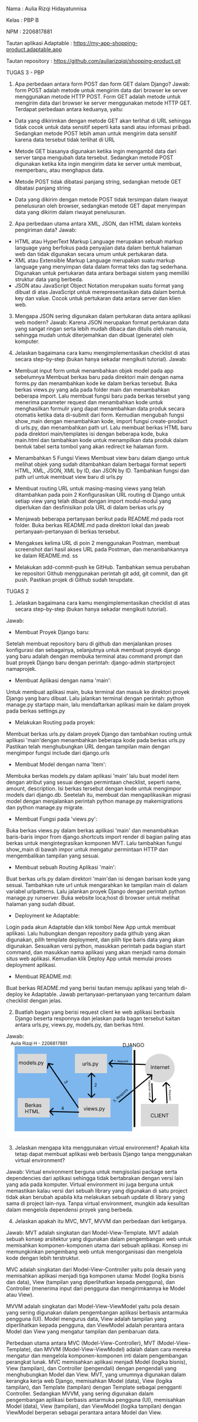 Nama : Aulia Rizqi Hidayatunnisa

Kelas : PBP B

NPM : 2206817881

Tautan aplikasi Adaptable : https://my-app-shopping-product.adaptable.app

Tautan repository : https://github.com/auliarizqiqi/shopping-product.git


TUGAS 3 - PBP

1. Apa perbedaan antara form POST dan form GET dalam Django?
Jawab: form POST adalah metode untuk mengirim data dari browser ke server menggunakan metode HTTP POST. Form GET adalah metode untuk mengirim data dari browser ke server menggunakan metode HTTP GET. Terdapat perbedaan antara keduanya, yaitu:

- Data yang dikirimkan dengan metode GET akan terlihat di URL sehingga tidak cocok untuk data sensitif seperti kata sandi atau informasi pribadi. Sedangkan metode POST lebih aman untuk mengirim data sensitif karena data tersebut tidak terlihat di URL

- Metode GET biasanya digunakan ketika ingin mengambil data dari server tanpa mengubah data tersebut. Sedangkan metode POST digunakan ketika kita ingin mengirim data ke server untuk membuat, memperbaru, atau menghapus data. 

- Metode POST tidak dibatasi panjang string, sedangkan metode GET dibatasi panjang string

- Data yang dikirim dengan metode POST tidak tersimpan dalam riwayat penelusuran oleh browser, sedangkan metode GET dapat menyimpan data yang dikirim dalam riwayat penelusuran.

2. Apa perbedaan utama antara XML, JSON, dan HTML dalam konteks pengiriman data?
Jawab: 
- HTML atau HyperText Markup Language merupakan sebuah markup language yang berfokus pada penyajian data dalam bentuk halaman web dan tidak digunakan secara umum untuk pertukaran data.
- XML atau Extensible Markup Language merupakan suatu markup language yang menyimpan data dalam format teks dan tag sederhana. Digunakan untuk pertukaran data antara berbagai sistem yang memiliki struktur data yang berbeda.
- JSON atau JavaScript Object Notation merupakan suatu format yang dibuat di atas JavaScript untuk merepresentasikan data dalam bentuk key dan value. Cocok untuk pertukaran data antara server dan klien web.

3. Mengapa JSON sering digunakan dalam pertukaran data antara aplikasi web modern?
Jawab: Karena JSON merupakan format pertukaran data yang sangat ringan serta lebih mudah dibaca dan ditulis oleh manusia, sehingga mudah untuk diterjemahkan dan dibuat (generate) oleh komputer.


4. Jelaskan bagaimana cara kamu mengimplementasikan checklist di atas secara step-by-step (bukan hanya sekadar mengikuti tutorial).
Jawab: 

- Membuat input form untuk menambahkan objek model pada app sebelumnya
Membuat berkas baru pada direktori main dengan nama forms.py dan menambahkan kode ke dalam berkas tersebut. Buka berkas views.py yang ada pada folder main dan menambahkan beberapa import. Lalu membuat fungsi baru pada berkas tersebut yang menerima parameter request dan menambahkan kode untuk menghasilkan formulir yang dapat menambahkan data produk secara otomatis ketika data di-submit dari form. Kemudian mengubah fungsi show_main dengan menambahkan kode, import fungsi create-product di urls.py, dan menambahkan path url. Lalu membuat berkas HTML baru pada direktori main/templates isi dengan beberapa kode, buka main.html dan tambahkan kode untuk menampilkan data produk dalam bentuk tabel serta tombol yang akan redirect ke halaman form.

- Menambahkan 5 Fungsi Views
Membuat view baru dalam django untuk melihat objek yang sudah ditambahkan dalam berbagai format seperti HTML, XML, JSON, XML by ID, dan JSON by ID. Tambahkan fungsi dan path url untuk membuat view baru di urls.py

-  Membuat routing URL untuk masing-masing views yang telah ditambahkan pada poin 2
Konfigurasikan URL routing di Django untuk setiap view yang telah dibuat dengan import modul-modul yang diperlukan dan desfinisikan pola URL di dalam berkas urls.py

- Menjawab beberapa pertanyaan berikut pada README.md pada root folder.
Buka berkas README.md pada direktori lokal dan jawab pertanyaan-pertanyaan di berkas tersebut.

- Mengakses kelima URL di poin 2 menggunakan Postman, membuat screenshot dari hasil akses URL pada Postman, dan menambahkannya ke dalam README.md.
ss

- Melakukan add-commit-push ke GitHub.
Tambahkan semua perubahan ke repositori Github menggunakan perintah git add, git commit, dan git push. Pastikan projek di Github sudah terupdate.

TUGAS 2 

1. Jelaskan bagaimana cara kamu mengimplementasikan checklist di atas secara step-by-step (bukan hanya sekadar mengikuti tutorial).

Jawab:
- Membuat Proyek Django baru:

Setelah membuat repository baru di github dan menjalankan proses konfigurasi dan sebagainya, selanjutnya untuk membuat proyek django yang baru adalah dengan membuka terminal atau command prompt dan buat proyek Django baru dengan perintah: django-admin startproject namaprojek.

- Membuat Aplikasi dengan nama 'main':

Untuk membuat aplikasi main, buka terminal dan masuk ke direktori proyek Django yang baru dibuat.
Lalu jalankan terminal dengan perintah: python manage.py startapp main, lalu mendaftarkan aplikasi main ke dalam proyek pada berkas settings.py

- Melakukan Routing pada proyek:

Membuat berkas urls.py dalam proyek Django dan tambahkan routing untuk aplikasi 'main'dengan menambahkan beberapa kode pada berkas urls.py
Pastikan telah menghubungkan URL dengan tampilan main dengan mengimpor fungsi include dari django.urls

- Membuat Model dengan nama 'Item':

Membuka berkas models.py dalam aplikasi 'main' lalu buat model item dengan atribut yang sesuai dengan permintaan checklist, seperti name, amount, description. Isi berkas tersebut dengan kode untuk mengimpor models dari django.db. Seetelah itu, membuat dan mengaplikasikan migrasi model dengan menjalankan perintah python manage.py makemigrations dan python manage.py migrate.


- Membuat Fungsi pada 'views.py':

Buka berkas views.py dalam berkas aplikasi 'main' dan menambahkan baris-baris impor from django.shortcuts import render di bagian paling atas berkas untuk mengintegrasikan komponen MVT. Lalu tambahkan fungsi show_main di bawah impor untuk mengatur permintaan HTTP dan mengembalikan tampilan yang sesuai.

- Membuat sebuah Routing Aplikasi 'main':

Buat berkas urls.py dalam direktori 'main'dan isi dengan barisan kode yang sesuai. Tambahkan rute url untuk mengarahkan ke tampilan main di dalam variabel urlpatterns.
Lalu jalankan proyek Django dengan perintah python manage.py runserver. Buka website loca;host di browser untuk melihat halaman yang sudah dibuat.

- Deployment ke Adaptable:

Login pada akun Adaptable dan klik tombol New App untuk membuat aplikasi. Lalu hubungkan dengan repository pada github yang akan digunakan, pilih template deployment, dan pilih tipe baris data yang akan digunakan. Sesuaikan versi python, masukkan perintah pada bagian start command, dan masukkan nama aplikasi yang akan menjadi nama domain situs web aplikasi. Kemudian klik Deploy App untuk memulai proses deployment aplikasi.

- Membuat README.md:

Buat berkas README.md yang berisi tautan menuju aplikasi yang telah di-deploy ke Adaptable.
Jawab pertanyaan-pertanyaan yang tercantum dalam checklist dengan jelas.

2. Buatlah bagan yang berisi request client ke web aplikasi berbasis Django beserta responnya dan jelaskan pada bagan tersebut kaitan antara urls.py, views.py, models.py, dan berkas html.

Jawab: ![Gambar Bagan Aulia Rizqi](Bagan_AuliaRizqi.jpg)


3. Jelaskan mengapa kita menggunakan virtual environment? Apakah kita tetap dapat membuat aplikasi web berbasis Django tanpa menggunakan virtual environment?

Jawab: Virtual environment berguna untuk mengisolasi package serta dependencies dari aplikasi sehingga tidak bertabrakan dengan versi lain yang ada pada komputer. Virtual environment ini juga berguna untuk memastikan kalau versi dari sebuah library yang digunakan di satu project tidak akan berubah apabila kita melakukan sebuah update di library yang sama di project lain-nya. Tanpa virtual environment, mungkin ada kesulitan dalam mengelola dependensi proyek yang berbeda.


4. Jelaskan apakah itu MVC, MVT, MVVM dan perbedaan dari ketiganya.

Jawab: MVT adalah singkatan dari Model-View-Template. MVT adalah sebuah konsep arsitektur yang digunakan dalam pengembangan web untuk memisahkan komponen-komponen utama dari sebuah aplikasi. Konsep ini memungkinkan pengembang web untuk mengorganisasi dan mengelola kode dengan lebih terstruktur.


MVC adalah singkatan dari Model-View-Controller yaitu pola desain yang memisahkan aplikasi menjadi tiga komponen utama: Model (logika bisnis dan data), View (tampilan yang diperlihatkan kepada pengguna), dan Controller (menerima input dari pengguna dan mengirimkannya ke Model atau View).


MVVM adalah singkatan dari Model-View-ViewModel yaitu pola desain yang sering digunakan dalam pengembangan aplikasi berbasis antarmuka pengguna (UI). Model mengurus data, View adalah tampilan yang diperlihatkan kepada pengguna, dan ViewModel adalah perantara antara Model dan View yang mengatur tampilan dan pembaruan data.


Perbedaan utama antara MVC (Model-View-Controller), MVT (Model-View-Template), dan MVVM (Model-View-ViewModel) adalah dalam cara mereka mengatur dan mengelola komponen-komponen inti dalam pengembangan perangkat lunak. MVC memisahkan aplikasi menjadi Model (logika bisnis), View (tampilan), dan Controller (pengendali) dengan pengendali yang menghubungkan Model dan View. MVT, yang umumnya digunakan dalam kerangka kerja web Django, memisahkan Model (data), View (logika tampilan), dan Template (tampilan) dengan Template sebagai pengganti Controller. Sedangkan MVVM, yang sering digunakan dalam pengembangan aplikasi berbasis antarmuka pengguna (UI), memisahkan Model (data), View (tampilan), dan ViewModel (logika tampilan) dengan ViewModel berperan sebagai perantara antara Model dan View.

